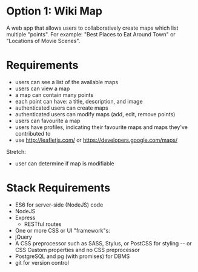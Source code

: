 # Option 1: Wiki Map
A web app that allows users to collaboratively create maps which list multiple "points". 
For example: "Best Places to Eat Around Town" or "Locations of Movie Scenes".

# Requirements
- users can see a list of the available maps
- users can view a map
- a map can contain many points
- each point can have: a title, description, and image
- authenticated users can create maps
- authenticated users can modify maps (add, edit, remove points)
- users can favourite a map
- users have profiles, indicating their favourite maps and maps they've contributed to
- use http://leafletjs.com/ or https://developers.google.com/maps/

Stretch:
- user can determine if map is modifiable

# Stack Requirements
- ES6 for server-side (NodeJS) code
- NodeJS
- Express
  - RESTful routes
- One or more CSS or UI "framework"s:
- jQuery
- A CSS preprocessor such as SASS, Stylus, or PostCSS for styling -- or CSS Custom properties and no CSS preprocessor
- PostgreSQL and pg (with promises) for DBMS
- git for version control
